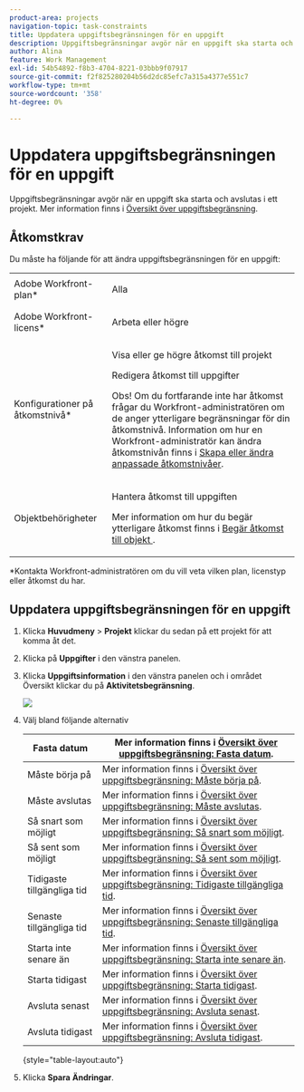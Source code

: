 ```yaml
---
product-area: projects
navigation-topic: task-constraints
title: Uppdatera uppgiftsbegränsningen för en uppgift
description: Uppgiftsbegränsningar avgör när en uppgift ska starta och avslutas i ett projekt. Mer information finns i Översikt över uppgiftsbegränsning.
author: Alina
feature: Work Management
exl-id: 54b54892-f8b3-4704-8221-03bbb9f07917
source-git-commit: f2f825280204b56d2dc85efc7a315a4377e551c7
workflow-type: tm+mt
source-wordcount: '358'
ht-degree: 0%

---
```


# Uppdatera uppgiftsbegränsningen för en uppgift

Uppgiftsbegränsningar avgör när en uppgift ska starta och avslutas i ett projekt. Mer information finns i [Översikt över uppgiftsbegränsning](../../../manage-work/tasks/task-constraints/task-constraint-overview.md).

## Åtkomstkrav

Du måste ha följande för att ändra uppgiftsbegränsningen för en uppgift:

<table style="table-layout:auto"> 
 <col> 
 <col> 
 <tbody> 
  <tr> 
   <td role="rowheader">Adobe Workfront-plan*</td> 
   <td> <p>Alla </p> </td> 
  </tr> 
  <tr> 
   <td role="rowheader">Adobe Workfront-licens*</td> 
   <td> <p>Arbeta eller högre</p> </td> 
  </tr> 
  <tr> 
   <td role="rowheader">Konfigurationer på åtkomstnivå*</td> 
   <td> <p>Visa eller ge högre åtkomst till projekt</p> <p>Redigera åtkomst till uppgifter</p> <p>Obs! Om du fortfarande inte har åtkomst frågar du Workfront-administratören om de anger ytterligare begränsningar för din åtkomstnivå. Information om hur en Workfront-administratör kan ändra åtkomstnivån finns i <a href="../../../administration-and-setup/add-users/configure-and-grant-access/create-modify-access-levels.md" class="MCXref xref">Skapa eller ändra anpassade åtkomstnivåer</a>.</p> </td> 
  </tr> 
  <tr> 
   <td role="rowheader">Objektbehörigheter</td> 
   <td> <p>Hantera åtkomst till uppgiften </p> <p>Mer information om hur du begär ytterligare åtkomst finns i <a href="../../../workfront-basics/grant-and-request-access-to-objects/request-access.md" class="MCXref xref">Begär åtkomst till objekt </a>.</p> </td> 
  </tr> 
 </tbody> 
</table>

&#42;Kontakta Workfront-administratören om du vill veta vilken plan, licenstyp eller åtkomst du har.

## Uppdatera uppgiftsbegränsningen för en uppgift

1. Klicka **Huvudmeny** > **Projekt** klickar du sedan på ett projekt för att komma åt det.
1. Klicka på **Uppgifter** i den vänstra panelen.
1. Klicka **Uppgiftsinformation** i den vänstra panelen och i området Översikt klickar du på **Aktivitetsbegränsning**.

   ![](assets/task-constraint-all-options-in-overview-350x254.png)

1. Välj bland följande alternativ

   | Fasta datum | Mer information finns i [Översikt över uppgiftsbegränsning: Fasta datum](../../../manage-work/tasks/task-constraints/fixed-dates.md). |
   |---|---|
   | Måste börja på | Mer information finns i [Översikt över uppgiftsbegränsning: Måste börja på](../../../manage-work/tasks/task-constraints/must-start-on.md). |
   | Måste avslutas | Mer information finns i [Översikt över uppgiftsbegränsning: Måste avslutas](../../../manage-work/tasks/task-constraints/must-finish-on.md). |
   | Så snart som möjligt | Mer information finns i [Översikt över uppgiftsbegränsning: Så snart som möjligt](../../../manage-work/tasks/task-constraints/as-soon-as-possible.md). |
   | Så sent som möjligt | Mer information finns i [Översikt över uppgiftsbegränsning: Så sent som möjligt](../../../manage-work/tasks/task-constraints/as-late-as-possible.md). |
   | Tidigaste tillgängliga tid | Mer information finns i [Översikt över uppgiftsbegränsning: Tidigaste tillgängliga tid](../../../manage-work/tasks/task-constraints/earliest-available-time.md). |
   | Senaste tillgängliga tid | Mer information finns i [Översikt över uppgiftsbegränsning: Senaste tillgängliga tid](../../../manage-work/tasks/task-constraints/latest-available-time.md). |
   | Starta inte senare än | Mer information finns i [Översikt över uppgiftsbegränsning: Starta inte senare än](../../../manage-work/tasks/task-constraints/start-no-later-than.md). |
   | Starta tidigast | Mer information finns i [Översikt över uppgiftsbegränsning: Starta tidigast](../../../manage-work/tasks/task-constraints/start-no-earlier-than.md). |
   | Avsluta senast | Mer information finns i [Översikt över uppgiftsbegränsning: Avsluta senast](../../../manage-work/tasks/task-constraints/finish-no-later-than.md). |
   | Avsluta tidigast | Mer information finns i [Översikt över uppgiftsbegränsning: Avsluta tidigast](../../../manage-work/tasks/task-constraints/finish-no-earlier-than.md). |

   {style=&quot;table-layout:auto&quot;}

1. Klicka **Spara** **Ändringar**.

 
